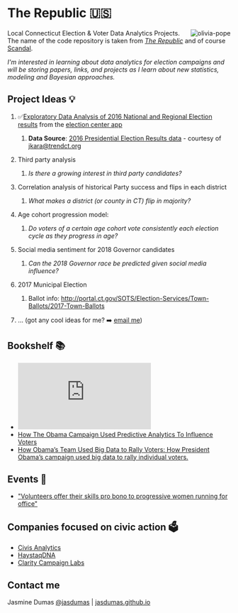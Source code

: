 # The Republic 🇺🇸
<img src="https://media.giphy.com/media/l0HlATpsNOlkDq6LC/giphy.gif" alt="olivia-pope" align="right">

Local Connecticut Election &amp; Voter Data Analytics Projects. The name of the code repository is taken from [_The Republic_](https://en.wikipedia.org/wiki/Republic_(Plato)) and of course [Scandal](http://abc.go.com/shows/scandal).

_I'm interested in learning about data analytics for election campaigns and will be storing papers, links, and projects as I learn about new statistics, modeling and Bayesian approaches._ 

## Project Ideas 💡

1. ✅[Exploratory Data Analysis of 2016 National and Regional Election results](https://jasdumas.github.io/the-republic/exploratory_data_analysis_sots_election_app.html) from the [election center app](http://ctemspublic.pcctg.net/#/home)
     1. **Data Source**: [2016 Presidential Election Results data](https://raw.githubusercontent.com/jakekara/ct-election-2016-certified-data/master/output/merged_state_votes_pretty.csv) - courtesy of jkara@trendct.org

2. Third party analysis
     1. _Is there a growing interest in third party candidates?_

3. Correlation analysis of historical Party success and flips in each district
     1. _What makes a district (or county in CT) flip in majority?_

4. Age cohort progression model: 
     1. _Do voters of a certain age cohort vote consistently each election cycle as they progress in age?_

5. Social media sentiment for 2018 Governor candidates
     1. _Can the 2018 Governor race be predicted given social media influence?_
     
6. 2017 Municipal Election
     1. Ballot info: http://portal.ct.gov/SOTS/Election-Services/Town-Ballots/2017-Town-Ballots

7. ... (got any cool ideas for me? :arrow_right: [email me](mailto:jasmine.dumas@gmail.com))

## Bookshelf 📚

- ![A Bayesian Prediction Model for the U.S. Presidential Election](http://electionanalytics.cs.illinois.edu/site/file/Rigdon2009.pdf)
- [How The Obama Campaign Used Predictive Analytics To Influence Voters](https://go.forrester.com/blogs/13-06-27-how_the_obama_campaign_used_predictive_analytics_to_influence_voters/)
- [How Obama’s Team Used Big Data to Rally Voters: How President Obama’s campaign used big data to rally individual voters.](https://www.technologyreview.com/s/509026/how-obamas-team-used-big-data-to-rally-voters/)

## Events 🎫

- ["Volunteers offer their skills pro bono to progressive women running for office"](https://twitter.com/lkherman/status/928081355040280577)

## Companies focused on civic action 🗳️

- [Civis Analytics](https://www.civisanalytics.com/)
- [HaystaqDNA](https://haystaqdna.com/)
- [Clarity Campaign Labs](http://www.claritycampaigns.com/)

## Contact me

Jasmine Dumas [@jasdumas](https://twitter.com/jasdumas) | [jasdumas.github.io](http://jasdumas.github.io/)



